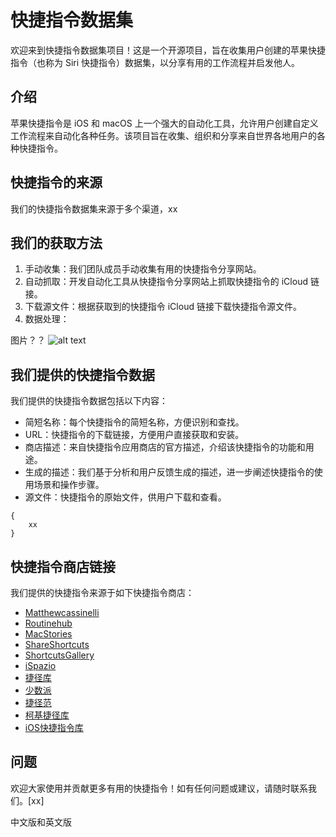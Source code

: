 # 快捷指令数据集

欢迎来到快捷指令数据集项目！这是一个开源项目，旨在收集用户创建的苹果快捷指令（也称为 Siri 快捷指令）数据集，以分享有用的工作流程并启发他人。

## 介绍

苹果快捷指令是 iOS 和 macOS 上一个强大的自动化工具，允许用户创建自定义工作流程来自动化各种任务。该项目旨在收集、组织和分享来自世界各地用户的各种快捷指令。

## 快捷指令的来源

我们的快捷指令数据集来源于多个渠道，xx

## 我们的获取方法

1. 手动收集：我们团队成员手动收集有用的快捷指令分享网站。
2. 自动抓取：开发自动化工具从快捷指令分享网站上抓取快捷指令的 iCloud 链接。
3. 下载源文件：根据获取到的快捷指令 iCloud 链接下载快捷指令源文件。
4. 数据处理：

图片？？
![alt text](image.png)

## 我们提供的快捷指令数据

我们提供的快捷指令数据包括以下内容：

- 简短名称：每个快捷指令的简短名称，方便识别和查找。
- URL：快捷指令的下载链接，方便用户直接获取和安装。
- 商店描述：来自快捷指令应用商店的官方描述，介绍该快捷指令的功能和用途。
- 生成的描述：我们基于分析和用户反馈生成的描述，进一步阐述快捷指令的使用场景和操作步骤。
- 源文件：快捷指令的原始文件，供用户下载和查看。

```
{
    xx
}
```

## 快捷指令商店链接

我们提供的快捷指令来源于如下快捷指令商店：

- [Matthewcassinelli](https://matthewcassinelli.com/sirishortcuts/library/free)
- [Routinehub](https://routinehub.co)
- [MacStories](https://www.macstories.net/shortcuts)
- [ShareShortcuts](https://shareshortcuts.com)
- [ShortcutsGallery](https://shortcutsgallery.com)
- [iSpazio](https://shortcuts.ispazio.net)
- [捷径库](https://jiejingku.net)
- [少数派](https://shortcuts.sspai.com)
- [捷径范](https://jiejing.fun)
- [柯基捷径库](https://www.kejicut.com)
- [iOS快捷指令库](https://www.rcuts.com)



## 问题

欢迎大家使用并贡献更多有用的快捷指令！如有任何问题或建议，请随时联系我们。[xx]


中文版和英文版
